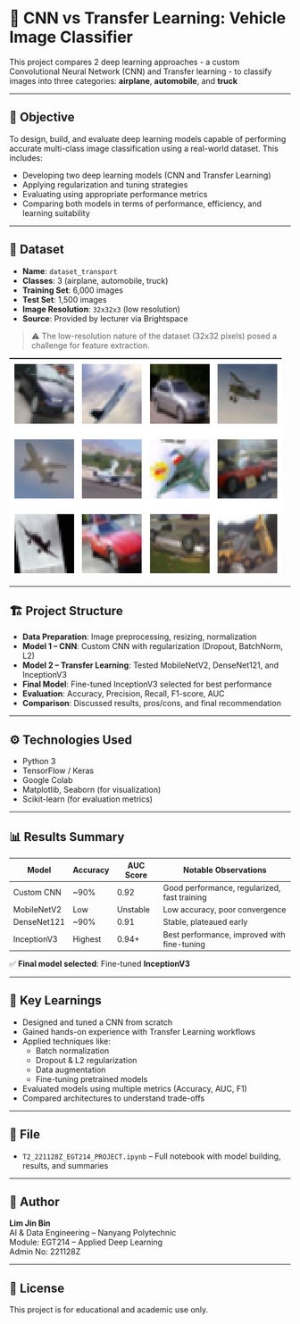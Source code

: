 # 🧠 CNN vs Transfer Learning: Vehicle Image Classifier
This project compares 2 deep learning approaches - a custom Convolutional Neural Network (CNN) and Transfer learning - to classify images into three categories: **airplane**, **automobile**, and **truck**

---

## 🎯 Objective

To design, build, and evaluate deep learning models capable of performing accurate multi-class image classification using a real-world dataset. This includes:
- Developing two deep learning models (CNN and Transfer Learning)
- Applying regularization and tuning strategies
- Evaluating using appropriate performance metrics
- Comparing both models in terms of performance, efficiency, and learning suitability

---

## 📁 Dataset

- **Name**: `dataset_transport`
- **Classes**: 3 (airplane, automobile, truck)
- **Training Set**: 6,000 images  
- **Test Set**: 1,500 images  
- **Image Resolution**: `32x32x3` (low resolution)  
- **Source**: Provided by lecturer via Brightspace

> ⚠️ The low-resolution nature of the dataset (32x32 pixels) posed a challenge for feature extraction.

![Sample dataset images](https://github.com/LimJinBin32/CNN-vs-TransferLearning-classifier/blob/36fe7af0976e0c44c1917150c40fc43e2dae5263/Image_Batch.png?raw=true)

---

## 🏗️ Project Structure

- **Data Preparation**: Image preprocessing, resizing, normalization
- **Model 1 – CNN**: Custom CNN with regularization (Dropout, BatchNorm, L2)
- **Model 2 – Transfer Learning**: Tested MobileNetV2, DenseNet121, and InceptionV3
- **Final Model**: Fine-tuned InceptionV3 selected for best performance
- **Evaluation**: Accuracy, Precision, Recall, F1-score, AUC
- **Comparison**: Discussed results, pros/cons, and final recommendation

---

## ⚙️ Technologies Used

- Python 3
- TensorFlow / Keras
- Google Colab
- Matplotlib, Seaborn (for visualization)
- Scikit-learn (for evaluation metrics)

---

## 📊 Results Summary

| Model              | Accuracy | AUC Score | Notable Observations                          |
|-------------------|----------|-----------|-----------------------------------------------|
| Custom CNN        | ~90%     | 0.92      | Good performance, regularized, fast training  |
| MobileNetV2       | Low      | Unstable  | Low accuracy, poor convergence                |
| DenseNet121       | ~90%     | 0.91      | Stable, plateaued early                       |
| InceptionV3       | Highest  | 0.94+     | Best performance, improved with fine-tuning   |

✅ **Final model selected**: Fine-tuned **InceptionV3**

---

## 🧠 Key Learnings

- Designed and tuned a CNN from scratch  
- Gained hands-on experience with Transfer Learning workflows  
- Applied techniques like:
  - Batch normalization
  - Dropout & L2 regularization
  - Data augmentation
  - Fine-tuning pretrained models
- Evaluated models using multiple metrics (Accuracy, AUC, F1)
- Compared architectures to understand trade-offs

---

## 📝 File

- `T2_221128Z_EGT214_PROJECT.ipynb` – Full notebook with model building, results, and summaries

---

## 👤 Author

**Lim Jin Bin**  
AI & Data Engineering – Nanyang Polytechnic  
Module: EGT214 – Applied Deep Learning  
Admin No: 221128Z

---

## 📄 License

This project is for educational and academic use only.
